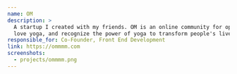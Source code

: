 ```yaml
---
name: OM
description: >
  A startup I created with my friends. OM is an online community for open-minded people who
  love yoga, and recognize the power of yoga to transform people's lives.
responsible_for: Co-Founder, Front End Development
link: https://ommmm.com
screenshots:
  - projects/ommmm.png
---
```

